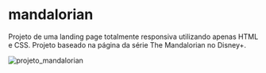 # mandalorian
Projeto de uma landing page totalmente responsiva utilizando apenas HTML e CSS. Projeto baseado na página da série The Mandalorian no Disney+.

![projeto_mandalorian](https://user-images.githubusercontent.com/88345299/224370520-e1c6e8b5-62dd-4c2a-833f-c6b7d63959f2.PNG)
